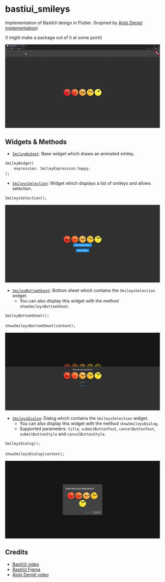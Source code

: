 # bastiui_smileys

Implementation of BastiUi design in Flutter. (Inspired by [Aloïs Deniel implementation](https://twitter.com/aloisdeniel/status/1518564668935217153))

(I might make a package out of it at some point)

![](assets/smileys.gif)

## Widgets & Methods

* [`SmileyWidget`](lib/challenge/smiley_widget.dart): Base widget which draws an animated smiley.

```dart
SmileyWidget(
    expression: SmileyExpression.happy,
);
```

* [`SmileysSelection`](lib/challenge/smileys_selection.dart): Widget which displays a list of smileys and allows selection.

```dart
SmileysSelection();
```

<img src="assets/flutter_01.png" alt="SmileysSelection" width="600">

* [`SmileyBottomSheet`](lib/challenge/smileys_bottom_sheet.dart): Bottom sheet which contains the `SmileysSelection` widget.
    * You can also display this widget with the method `showSmileysBottomSheet`.

```dart
SmileyBottomSheet();

showSmileysBottomSheet(context);
```

<img src="assets/flutter_02.png" alt="SmileyBottomSheet" width="600">

* [`SmileysDialog`](lib/challenge/smileys_dialog.dart): Dialog which contains the `SmileysSelection` widget.
    * You can also display this widget with the method `showSmileysDialog`.
    * Supported parameters: `title`, `submitButtonText`, `cancelButtonText`, `submitButtonStyle` and `cancelButtonStyle`.

```dart
SmileysDialog();

showSmileysDialog(context);
```

<img src="assets/flutter_03.png" alt="SmileyBottomSheet" width="600">

## Credits

* [BastiUi video](https://youtu.be/NIz7EiyunmY)
* [BastiUi Figma](https://www.figma.com/community/file/1095723917861848844)
* [Aloïs Deniel video](https://youtu.be/JJv-8lF_xAA)
